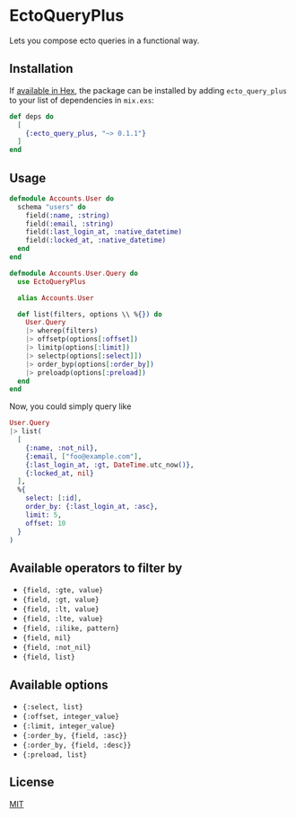 # EctoQueryPlus
Lets you compose ecto queries in a functional way.

## Installation

If [available in Hex](https://hex.pm/docs/publish), the package can be installed
by adding `ecto_query_plus` to your list of dependencies in `mix.exs`:

```elixir
def deps do
  [
    {:ecto_query_plus, "~> 0.1.1"}
  ]
end
```
## Usage

```elixir
defmodule Accounts.User do
  schema "users" do
    field(:name, :string)
    field(:email, :string)
    field(:last_login_at, :native_datetime)
    field(:locked_at, :native_datetime)
  end
end
```

```elixir
defmodule Accounts.User.Query do
  use EctoQueryPlus

  alias Accounts.User

  def list(filters, options \\ %{}) do
    User.Query
    |> wherep(filters)
    |> offsetp(options[:offset])
    |> limitp(options[:limit])
    |> selectp(options[:select]])
    |> order_byp(options[:order_by])
    |> preloadp(options[:preload])
  end
end
```

Now, you could simply query like
```elixir
User.Query
|> list(
  [
    {:name, :not_nil},
    {:email, ["foo@example.com"],
    {:last_login_at, :gt, DateTime.utc_now()},
    {:locked_at, nil}
  ],
  %{
    select: [:id],
    order_by: {:last_login_at, :asc},
    limit: 5,
    offset: 10
  }
)
```

## Available operators to filter by

- `{field, :gte, value}`
- `{field, :gt, value}`
- `{field, :lt, value}`
- `{field, :lte, value}`
- `{field, :ilike, pattern}`
- `{field, nil}`
- `{field, :not_nil}`
- `{field, list}`

## Available options

- `{:select, list}`
- `{:offset, integer_value}`
- `{:limit, integer_value}`
- `{:order_by, {field, :asc}}`
- `{:order_by, {field, :desc}}`
- `{:preload, list}`

## License
[MIT](LICENSE.md)
